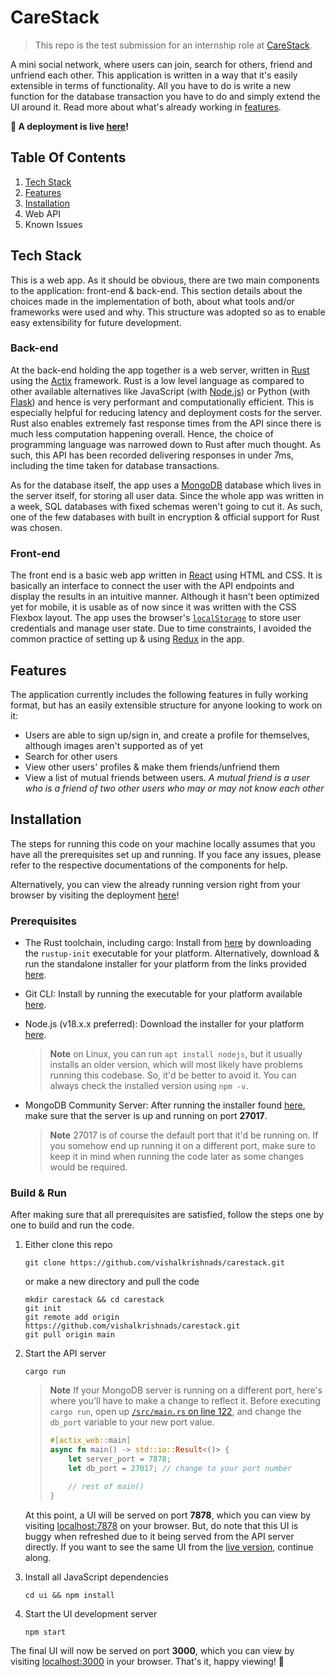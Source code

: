 # CareStack
> This repo is the test submission for an internship role at [CareStack](https://carestack.com). 

A mini social network, where users can join, search for others, friend and unfriend each other. This application is written in a way that it's easily extensible in terms of functionality. All you have to do is write a new function for the database transaction you have to do and simply extend the UI around it. Read more about what's already working in [features](#features).

**🎉 A deployment is live [here](https://carestack.selseus.com)!**

## Table Of Contents
1. [Tech Stack](#tech-stack)
2. [Features](#features)
3. [Installation](#installation)
4. Web API
5. Known Issues

## Tech Stack
This is a web app. As it should be obvious, there are two main components to the application: front-end & back-end. This section details about the choices made in the implementation of both, about what tools and/or frameworks were used and why. This structure was adopted so as to enable easy extensibility for future development.

### Back-end
At the back-end holding the app together is a web server, written in [Rust](https://www.rust-lang.org/) using the [Actix](https://actix.rs) framework. Rust is a low level language as compared to other available alternatives like JavaScript (with [Node.js](https://nodejs.org)) or Python (with [Flask](https://flask.palletsprojects.com/en/2.2.x/)) and hence is very performant and computationally efficient. This is especially helpful for reducing latency and deployment costs for the server. Rust also enables extremely fast response times from the API since there is much less computation happening overall. Hence, the choice of programming language was narrowed down to Rust after much thought. As such, this API has been recorded delivering responses in under 7ms, including the time taken for database transactions.

As for the database itself, the app uses a [MongoDB](https://mongodb.com) database which lives in the server itself, for storing all user data. Since the whole app was written in a week, SQL databases with fixed schemas weren't going to cut it. As such, one of the few databases with built in encryption & official support for Rust was chosen.

### Front-end
The front end is a basic web app written in [React](https://react.dev) using HTML and CSS. It is basically an interface to connect the user with the API endpoints and display the results in an intuitive manner. Although it hasn't been optimized yet for mobile, it is usable as of now since it was written with the CSS Flexbox layout.
The app uses the browser's [`localStorage`](https://developer.mozilla.org/en-US/docs/Web/API/Window/localStorage) to store user credentials and manage user state. Due to time constraints, I avoided the common practice of setting up & using [Redux](https://redux.js.org/) in the app.

## Features
The application currently includes the following features in fully working format, but has an easily extensible structure for anyone looking to work on it:
* Users are able to sign up/sign in, and create a profile for themselves, although images aren't supported as of yet
* Search for other users
* View other users' profiles & make them friends/unfriend them
* View a list of mutual friends between users. 
  *A mutual friend is a user who is a friend of two other users who may or may not know each other*

## Installation
The steps for running this code on your machine locally assumes that you have all the prerequisites set up and running. If you face any issues, please refer to the respective documentations of the components for help.

Alternatively, you can view the already running version right from your browser by visiting the deployment [here](https://carestack.selseus.com)!

### Prerequisites
* The Rust toolchain, including cargo: Install from [here](https://www.rust-lang.org/tools/install) by downloading the `rustup-init` executable for your platform. Alternatively, download & run the standalone installer for your platform from the links provided [here](https://forge.rust-lang.org/infra/other-installation-methods.html#standalone-installers).
* Git CLI: Install by running the executable for your platform available [here](https://git-scm.com/downloads).
* Node.js (v18.x.x preferred): Download the installer for your platform [here](https://nodejs.org/en).

   > **Note**
   > on Linux, you can run `apt install nodejs`, but it usually installs an older version, which will most likely have problems running this codebase. So, it'd be better to avoid it. You can always check the installed version using `npm -v`.

* MongoDB Community Server: After running the installer found [here](https://www.mongodb.com/try/download/community), make sure that the server is up and running on port **27017**. 

    > **Note**
    > 27017 is of course the default port that it'd be running on. If you somehow end up running it on a different port, make sure to keep it in mind when running the code later as some changes would be required.

### Build & Run
After making sure that all prerequisites are satisfied, follow the steps one by one to build and run the code.
1. Either clone this repo

    ```
    git clone https://github.com/vishalkrishnads/carestack.git
    ```
   or make a new directory and pull the code
  
    ```
    mkdir carestack && cd carestack
    git init
    git remote add origin https://github.com/vishalkrishnads/carestack.git
    git pull origin main
    ```
2. Start the API server

    ```
    cargo run
    ```
    > **Note**
    > If your MongoDB server is running on a different port, here's where you'll have to make a change to reflect it. Before executing `cargo run`, open up [`/src/main.rs` on line 122](https://github.com/vishalkrishnads/carestack/blob/docs/src/main.rs#L122), and change the `db_port` variable to your new port value.
    > ```rust
    > #[actix_web::main]
    > async fn main() -> std::io::Result<()> {
    >     let server_port = 7878;
    >     let db_port = 27017; // change to your port number
    >
    >     // rest of main()
    > }
    > ```
    
    At this point, a UI will be served on port **7878**, which you can view by visiting [localhost:7878](http://localhost:7878) on your browser. But, do note that this UI is buggy when refreshed due to it being served from the API server directly. If you want to see the same UI from the [live version](https://carestack.selseus.com), continue along.
3. Install all JavaScript dependencies

    ```
    cd ui && npm install
    ```
4. Start the UI development server

    ```
    npm start
    ```

The final UI will now be served on port **3000**, which you can view by visiting [localhost:3000](http://localhost:3000) in your browser. That's it, happy viewing! :beers:
